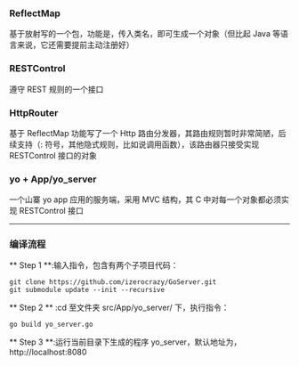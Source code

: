 ### ReflectMap
基于放射写的一个包，功能是，传入类名，即可生成一个对象（但比起 Java 等语言来说，它还需要提前主动注册好）

### RESTControl
遵守 REST 规则的一个接口

### HttpRouter
基于 ReflectMap 功能写了一个 Http 路由分发器，其路由规则暂时非常简陋，后续支持（: 符号，其他隐式规则，比如说调用函数），该路由器只接受实现 RESTControl 接口的对象

### yo + App/yo_server
一个山寨 yo app 应用的服务端，采用 MVC 结构，其 C 中对每一个对象都必须实现 RESTControl 接口

---------------
### 编译流程
** Step 1 **:输入指令，包含有两个子项目代码：

    git clone https://github.com/izerocrazy/GoServer.git
    git submodule update --init --recursive

** Step 2 ** :cd 至文件夹 src/App/yo_server/ 下，执行指令：

    go build yo_server.go

** Step 3 **:运行当前目录下生成的程序 yo_server，默认地址为，http://localhost:8080

